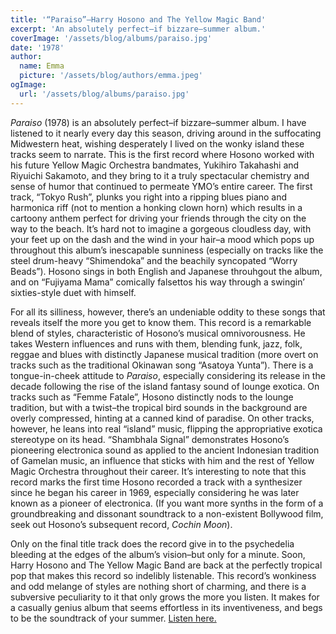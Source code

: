 ```yaml
---
title: '“Paraiso”—Harry Hosono and The Yellow Magic Band'
excerpt: 'An absolutely perfect–if bizzare–summer album.'
coverImage: '/assets/blog/albums/paraiso.jpg'
date: '1978'
author:
  name: Emma
  picture: '/assets/blog/authors/emma.jpeg'
ogImage:
  url: '/assets/blog/albums/paraiso.jpg'
---
```


*Paraiso* (1978) is an absolutely perfect–if bizzare–summer album. I have listened to it nearly every day this season, driving around in the suffocating Midwestern heat, wishing desperately I lived on the wonky island these tracks seem to narrate. This is the first record where Hosono worked with his future Yellow Magic Orchestra bandmates, Yukihiro Takahashi and Riyuichi Sakamoto, and they bring to it a truly spectacular chemistry and sense of humor that continued to permeate YMO’s entire career. The first track, “Tokyo Rush”, plunks you right into a ripping blues piano and harmonica riff (not to mention a honking clown horn) which results in a cartoony anthem perfect for driving your friends through the city on the way to the beach. It’s hard not to imagine a gorgeous cloudless day, with your feet up on the dash and the wind in your hair–a mood which pops up throughout this album’s inescapable sunniness (especially on tracks like the steel drum-heavy “Shimendoka” and the beachily syncopated “Worry Beads”). Hosono sings in both English and Japanese throuhgout the album, and on “Fujiyama Mama” comically falsettos his way through a swingin’ sixties-style duet with himself. 

For all its silliness, however, there’s an undeniable oddity to these songs that reveals itself the more you get to know them. This record is a remarkable blend of styles, characteristic of Hosono’s musical omnivorousness. He takes Western influences and runs with them, blending funk, jazz, folk, reggae and blues with distinctly Japanese musical tradition (more overt on tracks such as the traditional Okinawan song “Asatoya Yunta”). There is a tongue-in-cheek attitude to *Paraiso*, especially considering its release in the decade following the rise of the island fantasy sound of lounge exotica. On tracks such as “Femme Fatale”, Hosono distinctly nods to the lounge tradition, but with a twist–the tropical bird sounds in the background are overly compressed, hinting at a canned kind of paradise. On other tracks, however, he leans into real “island” music, flipping the appropriative exotica stereotype on its head. “Shambhala Signal” demonstrates Hosono’s pioneering electronica sound as applied to the ancient Indonesian tradition of Gamelan music, an influence that sticks with him and the rest of Yellow Magic Orchestra throughout their career. It’s interesting to note that this record marks the first time Hosono recorded a track with a synthesizer since he began his career in 1969, especially considering he was later known as a pioneer of electronica. (If you want more synths in the form of a groundbreaking and dissonant soundtrack to a non-existent Bollywood film, seek out Hosono’s subsequent record, *Cochin Moon*).

Only on the final title track does the record give in to the psychedelia bleeding at the edges of the album’s vision–but only for a minute. Soon, Harry Hosono and The Yellow Magic Band are back at the perfectly tropical pop that makes this record so indelibly listenable. This record’s wonkiness and odd melange of styles are nothing short of charming, and there is a subversive peculiarity to it that only grows the more you listen. It makes for a casually genius album that seems effortless in its inventiveness, and begs to be the soundtrack of your summer. [Listen here.](https://www.youtube.com/watch?v=VvL8RA8-ks8)